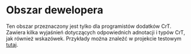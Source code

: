 # Obszar dewelopera

Ten obszar przeznaczony jest tylko dla programistów dodatków CrT. Zawiera kilka wyjaśnień dotyczących odpowiednich adnotacji i typów CrT, jak również wskazówek. Przykłady można znaleźć w projekcie testowym [tutaj](https://github.com/jaredlll08/CraftTweaker/tree/1.12/CraftTweaker2-MC1120-Tests).
